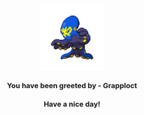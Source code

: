 <p align="center">
            <img src="https://raw.githubusercontent.com/PokeAPI/sprites/master/sprites/pokemon/853.png" width="150" height="150">
          </p>
          <h3 align="center">You have been greeted by - <b>Grapploct</b></h3>
          <h3 align="center">Have a nice day!</h3>
        